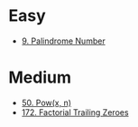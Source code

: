 # Easy
- [9. Palindrome Number](https://leetcode.com/problems/palindrome-number/description/?envType=study-plan-v2&envId=top-interview-150)

# Medium
- [50. Pow(x, n)](https://leetcode.com/problems/powx-n/description/?envType=study-plan-v2&envId=top-interview-150)
- [172. Factorial Trailing Zeroes](https://leetcode.com/problems/factorial-trailing-zeroes/description/?envType=study-plan-v2&envId=top-interview-150)
  
